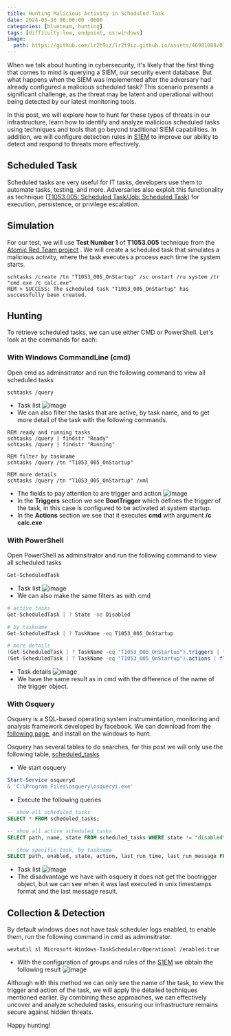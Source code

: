 ```yaml
---
title: Hunting Malicious Activity in Scheduled Task
date: 2024-05-30 06:00:00 -0600
categories: [blueteam, hunting]
tags: [difficulty:low, endpoint, os:windows]
image:
  path: https://github.com/lr2t9iz/lr2t9iz.github.io/assets/46981088/01a0f58c-c82f-4675-9486-cef48ff1fa0f
---
```


When we talk about hunting in cybersecurity, it's likely that the first thing that comes to mind is querying a SIEM, our security event database. But what happens when the SIEM was implemented after the adversary had already configured a malicious scheduled task? This scenario presents a significant challenge, as the threat may be latent and operational without being detected by our latest monitoring tools.

In this post, we will explore how to hunt for these types of threats in our infrastructure, learn how to identify and analyze malicious scheduled tasks using techniques and tools that go beyond traditional SIEM capabilities. In addition, we will configure detection rules in [S1EM](https://c-137lab.com/posts/wazuh-s1em/) to improve our ability to detect and respond to threats more effectively.

## Scheduled Task
Scheduled tasks are very useful for IT tasks, developers use them to automate tasks, testing, and more. Adversaries also exploit this functionality as technique ([T1053.005: Scheduled Task/Job: Scheduled Task](https://attack.mitre.org/techniques/T1053/005/)) for execution, persistence, or privilege escalation.
 
## Simulation
For our test, we will use **Test Number 1** of **T1053.005** technique from the [Atomic Red Team project](https://atomicredteam.io/privilege-escalation/T1053.005/#atomic-test-1---scheduled-task-startup-script)
. We will create a scheduled task that simulates a malicious activity, where the task executes a process each time the system starts.
```batch
schtasks /create /tn "T1053_005_OnStartup" /sc onstart /ru system /tr "cmd.exe /c calc.exe"
REM > SUCCESS: The scheduled task "T1053_005_OnStartup" has successfully been created.
```

## Hunting
To retrieve scheduled tasks, we can use either CMD or PowerShell. Let's look at the commands for each:
### With Windows CommandLine (cmd)
Open cmd as adminsitrator and run the following command to view all scheduled tasks
```batch
schtasks /query
```
- Task list
![image](https://github.com/lr2t9iz/lr2t9iz.github.io/assets/46981088/711624ee-437b-4f2a-ad82-9b7323a476a7)
- We can also filter the tasks that are active, by task name, and to get more detail of the task with the following commands.

```batch
REM ready and running tasks
schtasks /query | findstr "Ready"
schtasks /query | findstr "Running"

REM filter by taskname
schtasks /query /tn "T1053_005_OnStartup"

REM more details
schtasks /query /tn "T1053_005_OnStartup" /xml
```
- The fields to pay attention to are trigger and action
![image](https://github.com/lr2t9iz/lr2t9iz.github.io/assets/46981088/9382eddc-7a64-417c-9274-8afae78b9e58)
- In the **Triggers** section we see **BootTrigger** which defines the trigger of the task, in this case is configured to be activated at system startup.
- In the **Actions** section we see that it executes **cmd** with argument **/c calc.exe**

### With PowerShell
Open PowerShell as adminsitrator and run the following command to view all scheduled tasks
```powershell
Get-ScheduledTask
```
- Task list
![image](https://github.com/lr2t9iz/lr2t9iz.github.io/assets/46981088/47a78e66-4821-49f8-bbed-3066cd6e4fef)
- We can also make the same filters as with cmd

```powershell
# active tasks
Get-ScheduledTask | ? State -ne Disabled

# by taskname
Get-ScheduledTask | ? TaskName -eq T1053_005_OnStartup

# more details
(Get-ScheduledTask | ? TaskName -eq "T1053_005_OnStartup").triggers | fl Enabled, CimClass
(Get-ScheduledTask | ? TaskName -eq "T1053_005_OnStartup").actions | fl Execute, Arguments
```
- Task details
![image](https://github.com/lr2t9iz/lr2t9iz.github.io/assets/46981088/c5d0e7c2-ce9d-485f-a9c9-cff7c3feaade)
- We have the same result as in cmd with the difference of the name of the trigger object.

### With Osquery
Osquery is a SQL-based operating system instrumentation, monitoring and analysis framework developed by facebook. We can download from the [following page](https://www.osquery.io/downloads/official/), and install on the windows to hunt.  

Osquery has several tables to do searches, for this post we will only use the following table, [scheduled_tasks](https://www.osquery.io/schema/#scheduled_tasks)
- We start osquery 
```powershell
Start-Service osqueryd
& 'C:\Program Files\osquery\osqueryi.exe'
```
- Execute the following queries

```sql
-- show all scheduled_tasks
SELECT * FROM scheduled_tasks;

-- show all active scheduled_tasks
SELECT path, name, state FROM scheduled_tasks WHERE state != "disabled";

-- show specific task, by taskname
SELECT path, enabled, state, action, last_run_time, last_run_message FROM scheduled_tasks WHERE name == "T1053_005_OnStartup";
```
- Task list
![image](https://github.com/lr2t9iz/lr2t9iz.github.io/assets/46981088/77a04a5f-dcaa-4a72-a0e2-3bcbf275e368)
- The disadvantage we have with osquery it does not get the bootrigger object, but we can see when it was last executed in unix timestamps format and the last message result.

## Collection & Detection
By default windows does not have task scheduler logs enabled, to enable them, run the following command in cmd as adminsitrator.
```batch
wevtutil sl Microsoft-Windows-TaskScheduler/Operational /enabled:true
```
- With the configuration of groups and rules of the [S1EM](https://c-137lab.com/posts/wazuh-s1em/) we obtain the following result
![image](https://github.com/lr2t9iz/lr2t9iz.github.io/assets/46981088/06d563d5-2a79-4383-8e07-e05f440d2917)

Although with this method we can only see the name of the task, to view the trigger and action of the task, we will apply the detailed techniques mentioned earlier. By combining these approaches, we can effectively uncover and analyze scheduled tasks, ensuring our infrastructure remains secure against hidden threats.

Happy hunting!